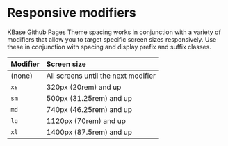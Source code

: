 ---
---

# Responsive modifiers

KBase Github Pages Theme spacing works in conjunction with a variety of modifiers that allow you to target specific screen sizes responsively. Use these in conjunction with spacing and display prefix and suffix classes.

| Modifier | Screen size                         |
| :------- | :---------------------------------- |
| (none)   | All screens until the next modifier |
| `xs`     | 320px (20rem) and up                |
| `sm`     | 500px (31.25rem) and up             |
| `md`     | 740px (46.25rem) and up             |
| `lg`     | 1120px (70rem) and up               |
| `xl`     | 1400px (87.5rem) and up             |
